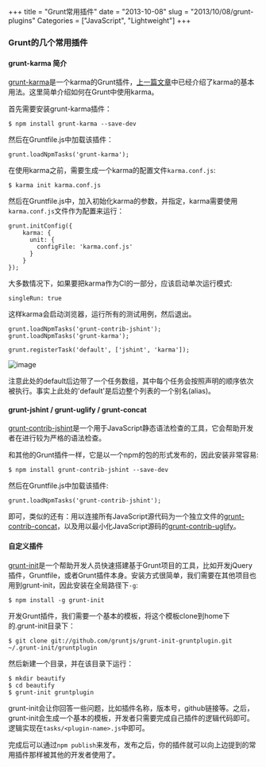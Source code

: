 +++
title = "Grunt常用插件"
date = "2013-10-08"
slug = "2013/10/08/grunt-plugins"
Categories = ["JavaScript", "Lightweight"]
+++

### Grunt的几个常用插件

#### grunt-karma 简介

[grunt-karma](https://github.com/karma-runner/grunt-karma)是一个karma的Grunt插件，[上一篇文章](http://icodeit.org/2013/10/using-karma-as-the-javascript-test-runner/)中已经介绍了karma的基本用法。这里简单介绍如何在Grunt中使用karma。

首先需要安装grunt-karma插件：

```
$ npm install grunt-karma --save-dev
```

然后在Gruntfile.js中加载该插件：

```
grunt.loadNpmTasks('grunt-karma');
```

在使用karma之前，需要生成一个karma的配置文件`karma.conf.js`:

```
$ karma init karma.conf.js
```

然后在Gruntfile.js中，加入初始化karma的参数，并指定，karma需要使用`karma.conf.js`文件作为配置来运行：

```
grunt.initConfig({
	karma: {
	  unit: {
	    configFile: 'karma.conf.js'
	  }
	}
});
```

大多数情况下，如果要把karma作为CI的一部分，应该启动单次运行模式:

```
singleRun: true
```

这样karma会启动浏览器，运行所有的测试用例，然后退出。

```
grunt.loadNpmTasks('grunt-contrib-jshint');
grunt.loadNpmTasks('grunt-karma');

grunt.registerTask('default', ['jshint', 'karma']);
```

![image](/images/2013/10/grunt-karma-resized.png)


注意此处的default后边带了一个任务数组，其中每个任务会按照声明的顺序依次被执行。事实上此处的'default'是后边整个列表的一个别名(alias)。

#### grunt-jshint / grunt-uglify / grunt-concat

[grunt-contrib-jshint](https://github.com/gruntjs/grunt-contrib-jshint)是一个用于JavaScript静态语法检查的工具，它会帮助开发者在进行较为严格的语法检查。

和其他的Grunt插件一样，它是以一个npm的包的形式发布的，因此安装非常容易:

```
$ npm install grunt-contrib-jshint --save-dev
```

然后在Gruntfile.js中加载该插件:

```
grunt.loadNpmTasks('grunt-contrib-jshint');
```

即可，类似的还有：用以连接所有JavaScript源代码为一个独立文件的[grunt-contrib-concat](https://github.com/gruntjs/grunt-contrib-concat)，以及用以最小化JavaScript源码的[grunt-contrib-uglify](https://github.com/gruntjs/grunt-contrib-uglify)。

#### 自定义插件

[grunt-init](https://github.com/gruntjs/grunt-init)是一个帮助开发人员快速搭建基于Grunt项目的工具，比如开发jQuery插件，Gruntfile，或者Grunt插件本身。安装方式很简单，我们需要在其他项目也用到grunt-init，因此安装在全局路径下`-g`:

```
$ npm install -g grunt-init
```

开发Grunt插件，我们需要一个基本的模板，将这个模板clone到home下的.grunt-init目录下：

```
$ git clone git://github.com/gruntjs/grunt-init-gruntplugin.git ~/.grunt-init/gruntplugin
```

然后新建一个目录，并在该目录下运行：

```
$ mkdir beautify
$ cd beautify
$ grunt-init gruntplugin
```

grunt-init会让你回答一些问题，比如插件名称，版本号，github链接等。之后，grunt-init会生成一个基本的模板，开发者只需要完成自己插件的逻辑代码即可。逻辑实现在`tasks/<plugin-name>.js`中即可。

完成后可以通过`npm publish`来发布，发布之后，你的插件就可以向上边提到的常用插件那样被其他的开发者使用了。


